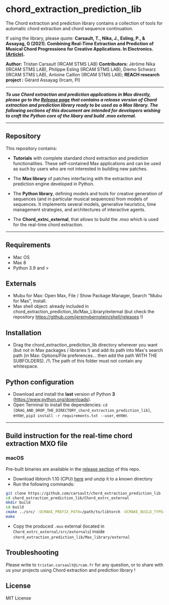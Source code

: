 # chord_extraction_prediction_lib


The Chord extraction and prediction library contains a collection of tools for automatic chord extraction and chord sequence continuation. 

If using the library, please quote: __Carsault, T., Nika, J., Esling, P., & Assayag, G (2021). Combining Real-Time Extraction and Prediction of Musical Chord Progressions for Creative Applications. In Electronics. [(Article)](https://www.mdpi.com/2079-9292/10/21/2634).__

__Author:__ Tristan Carsault (IRCAM STMS LAB)
__Contributors:__ Jérôme Nika (IRCAM STMS LAB), Philippe Esling (IRCAM STMS LAB), Diemo Schwarz (IRCAM STMS LAB), Antoine Caillon (IRCAM STMS LAB); 
__REACH research project :__ Gérard Assayag (Ircam, PI)


------
_**To use Chord extraction and prediction applications in Max directly, please go to the [Release page](https://github.com/carsault/chord_extraction_prediction_lib/releases) that contains a release version of Chord extraction and prediction library ready to be used as a Max library. The following sections of this document are intended for developers wishing to craft the Python core of the libary and build .mxo external.**_

------

## Repository

This repository contains: 

* __Tutorials__  with complete standard chord extraction and prediction functionalities. These self-contained Max applications and can be used as such by users who are not interested in building new patches.

* The __Max library__ of patches interfacing with the extraction and prediction engine developed in Python. 

* The __Python library__, defining models and tools for creative generation of sequences (and in particular musical sequences) from models of sequences. It implements several models, generative heuristics, time management strategies, and architectures of interactive agents. 

* The __Chord_extrc_external__, that allows to build the .mxo which is used for the real-time chord extraction.

------

## Requirements
* Mac OS
* Max 8
* Python 3.9 and >

## Externals
* Mubu for Max: Open Max, File / Show Package Manager, Search "Mubu for Max", Install.
* Max shell object: already included in chord_extraction_prediction_lib/Max_Library/external (but check the repository https://github.com/jeremybernstein/shell/releases !) 

## Installation
* Drag the chord_extraction_prediction_lib directory wherever you want (but not in Max packages / libraries !) and add its path into Max's search path (in Max: Options/File preferences... then add the path WITH THE SUBFOLDERS). /!\ The path of this folder must not contain any whitespace.

## Python configuration
* Download and install the **last** version of Python **3** (https://www.python.org/downloads).
* Open Terminal to install the dependencies: `cd [DRAG_AND_DROP_THE_DIRECTORY_chord_extraction_prediction_lib]`, enter, `pip3 install -r requirements.txt --user`, enter.

------
## Build instruction for the real-time chord extraction MXO file

### macOS

Pre-built binaries are available in the [release section](https://github.com/carsault/chord_extraction_prediction_lib/releases) of this repo.

- Download libtorch 1.10 (CPU) [here](https://download.pytorch.org/libtorch/cpu/libtorch-macos-1.10.1.zip) and unzip it to a known directory
- Run the following commands:

```bash
git clone https://github.com/carsault/chord_extraction_prediction_lib --recursive
cd chord_extraction_prediction_lib/Chord_extrc_external
mkdir build
cd build
cmake ../src/ -DCMAKE_PREFIX_PATH=/path/to/libtorch -DCMAKE_BUILD_TYPE=Release
make
```

- Copy the produced `.mxo` external (located in `Chord_extrc_external/src/externals`) inside `chord_extraction_prediction_lib/Max_library/external`

## Troubleshooting
Please write to `tristan.carsault@ircam.fr` for any question, or to share with us your projects using Chord extraction and prediction library !

## License
MIT License

